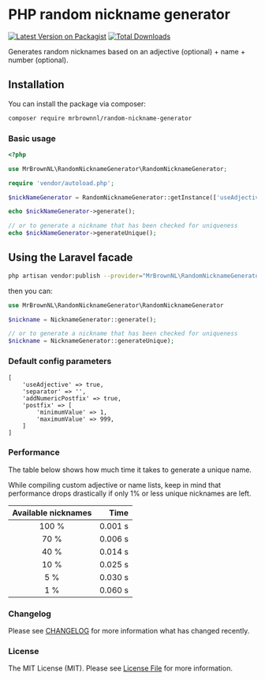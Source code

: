 # PHP random nickname generator

[![Latest Version on Packagist](https://img.shields.io/packagist/v/mrbrownnl/random-nickname-generator.svg?style=flat-square)](https://packagist.org/packages/mrbrownnl/random-nickname-generator)
[![Total Downloads](https://img.shields.io/packagist/dt/mrbrownnl/random-nickname-generator.svg?style=flat-square)](https://packagist.org/packages/mrbrownnl/random-nickname-generator)

Generates random nicknames based on an adjective (optional) + name + number (optional).

## Installation

You can install the package via composer:

```bash
composer require mrbrownnl/random-nickname-generator
```

### Basic usage

```php
<?php

use MrBrownNL\RandomNicknameGenerator\RandomNicknameGenerator;

require 'vendor/autoload.php';

$nickNameGenerator = RandomNicknameGenerator::getInstance(['useAdjective' => false]);

echo $nickNameGenerator->generate();

// or to generate a nickname that has been checked for uniqueness
echo $nickNameGenerator->generateUnique();
```

## Using the Laravel facade
```bash
php artisan vendor:publish --provider="MrBrownNL\RandomNicknameGenerator\RandomNicknameGeneratorServiceProvider"
````
then you can:

```php 
use MrBrownNL\RandomNicknameGenerator\RandomNicknameGenerator

$nickname = NicknameGenerator::generate();

// or to generate a nickname that has been checked for uniqueness
$nickname = NicknameGenerator::generateUnique);
```



### Default config parameters
```
[
    'useAdjective' => true,
    'separator' => '',
    'addNumericPostfix' => true,
    'postfix' => [
        'minimumValue' => 1,
        'maximumValue' => 999,
    ]
]
```

### Performance

The table below shows how much time it takes to generate a unique name.

While compiling custom adjective or name lists, keep in mind that performance drops drastically
if only 1% or less unique nicknames are left. 

| Available nicknames | Time    |
|:-------------------:|--------:|
| 100 %               | 0.001 s |
| 70 %                | 0.006 s |
| 40 %                | 0.014 s |
| 10 %                | 0.025 s |
| 5 %                 | 0.030 s |
| 1 %                 | 0.060 s |

### Changelog

Please see [CHANGELOG](CHANGELOG.md) for more information what has changed recently.

### License

The MIT License (MIT). Please see [License File](LICENSE.md) for more information.
